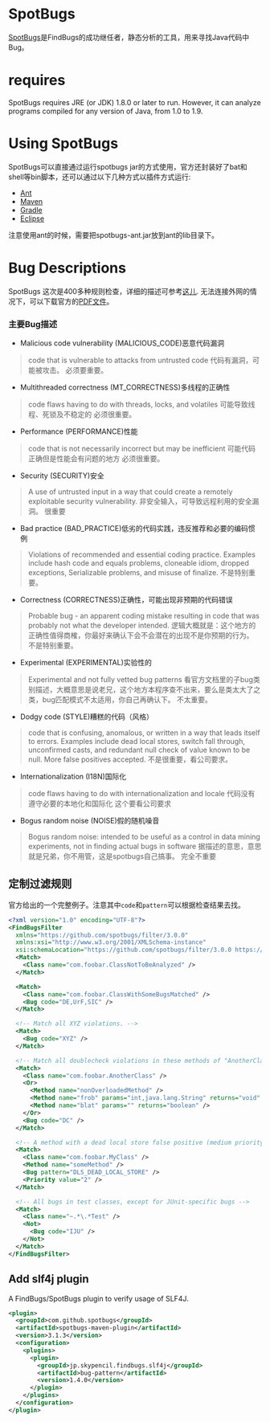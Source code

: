 # SpotBugs
[SpotBugs][]是FindBugs的成功继任者，静态分析的工具，用来寻找Java代码中Bug。

# requires
SpotBugs requires JRE (or JDK) 1.8.0 or later to run. However, it can analyze programs compiled for any version of Java, from 1.0 to 1.9.

# Using SpotBugs
SpotBugs可以直接通过运行spotbugs jar的方式使用，官方还封装好了bat和shell等bin脚本，还可以通过以下几种方式以插件方式运行:
* [Ant][]
* [Maven][]
* [Gradle][]
* [Eclipse][]

注意使用ant的时候，需要把spotbugs-ant.jar放到ant的lib目录下。

# Bug Descriptions
SpotBugs 这次是400多种规则检查，详细的描述可参考[这儿](https://spotbugs.readthedocs.io/en/latest/bugDescriptions.html).
无法连接外网的情况下，可以下载官方的[PDF文件](https://media.readthedocs.org/pdf/spotbugs/latest/spotbugs.pdf)。

### 主要Bug描述

* Malicious code vulnerability (MALICIOUS_CODE)恶意代码漏洞
> code that is vulnerable to attacks from untrusted code
代码有漏洞，可能被攻击。
必须要重要。

* Multithreaded correctness (MT_CORRECTNESS)多线程的正确性
> code flaws having to do with threads, locks, and volatiles
可能导致线程、死锁及不稳定的
必须很重要。

* Performance (PERFORMANCE)性能
> code that is not necessarily incorrect but may be inefficient
可能代码正确但是性能会有问题的地方
必须很重要。

* Security (SECURITY)安全
>  A use of untrusted input in a way that could create a remotely exploitable security vulnerability.
非安全输入，可导致远程利用的安全漏洞。
很重要

* Bad practice (BAD_PRACTICE)低劣的代码实践，违反推荐和必要的编码惯例
> Violations of recommended and essential coding practice. Examples include hash code and equals problems, cloneable idiom, dropped exceptions, Serializable problems, and misuse of finalize.
不是特别重要。

* Correctness (CORRECTNESS)正确性，可能出现非预期的代码错误
> Probable bug - an apparent coding mistake resulting in code that was probably not what the developer intended.
逻辑大概就是：这个地方的正确性值得商榷，你最好来确认下会不会潜在的出现不是你预期的行为。
不是特别重要。

* Experimental (EXPERIMENTAL)实验性的
> Experimental and not fully vetted bug patterns
看官方文档里的子bug类别描述，大概意思是说老兄，这个地方本程序查不出来，要么是类太大了之类，bug匹配模式不太适用，你自己再确认下。
不太重要。

* Dodgy code (STYLE)糟糕的代码（风格）
> code that is confusing, anomalous, or written in a way that leads itself to errors. Examples include dead local stores, switch fall through, unconfirmed casts, and redundant null check of value known to be null. More false positives accepted.
不是很重要，看公司要求。

* Internationalization (I18N)国际化
> code flaws having to do with internationalization and locale
代码没有遵守必要的本地化和国际化
这个要看公司要求

* Bogus random noise (NOISE)假的随机噪音
> Bogus random noise: intended to be useful as a control in data mining experiments, not in finding actual bugs in software
据描述的意思，意思就是兄弟，你不用管，这是spotbugs自己搞事。
完全不重要

## 定制过滤规则
官方给出的一个完整例子。注意其中`code`和`pattern`可以根据检查结果去找。

```xml
<?xml version="1.0" encoding="UTF-8"?>
<FindBugsFilter
  xmlns="https://github.com/spotbugs/filter/3.0.0"
  xmlns:xsi="http://www.w3.org/2001/XMLSchema-instance"
  xsi:schemaLocation="https://github.com/spotbugs/filter/3.0.0 https://raw.githubusercontent.com/spotbugs/spotbugs/3.1.0/spotbugs/etc/findbugsfilter.xsd">
  <Match>
    <Class name="com.foobar.ClassNotToBeAnalyzed" />
  </Match>

  <Match>
    <Class name="com.foobar.ClassWithSomeBugsMatched" />
    <Bug code="DE,UrF,SIC" />
  </Match>

  <!-- Match all XYZ violations. -->
  <Match>
    <Bug code="XYZ" />
  </Match>

  <!-- Match all doublecheck violations in these methods of "AnotherClass". -->
  <Match>
    <Class name="com.foobar.AnotherClass" />
    <Or>
      <Method name="nonOverloadedMethod" />
      <Method name="frob" params="int,java.lang.String" returns="void" />
      <Method name="blat" params="" returns="boolean" />
    </Or>
    <Bug code="DC" />
  </Match>

  <!-- A method with a dead local store false positive (medium priority). -->
  <Match>
    <Class name="com.foobar.MyClass" />
    <Method name="someMethod" />
    <Bug pattern="DLS_DEAD_LOCAL_STORE" />
    <Priority value="2" />
  </Match>

  <!-- All bugs in test classes, except for JUnit-specific bugs -->
  <Match>
    <Class name="~.*\.*Test" />
    <Not>
      <Bug code="IJU" />
    </Not>
  </Match>
</FindBugsFilter>
```

## Add slf4j plugin
A FindBugs/SpotBugs plugin to verify usage of SLF4J.

```xml
<plugin>
  <groupId>com.github.spotbugs</groupId>
  <artifactId>spotbugs-maven-plugin</artifactId>
  <version>3.1.3</version>
  <configuration>
    <plugins>
      <plugin>
        <groupId>jp.skypencil.findbugs.slf4j</groupId>
        <artifactId>bug-pattern</artifactId>
        <version>1.4.0</version>
      </plugin>
    </plugins>
  </configuration>
</plugin>
```

[SpotBugs]: https://spotbugs.github.io/
[Ant]: http://spotbugs.readthedocs.io/en/latest/ant.html
[Maven]: http://spotbugs.readthedocs.io/en/latest/maven.html
[Gradle]: http://spotbugs.readthedocs.io/en/latest/gradle.html
[Eclipse]: http://spotbugs.readthedocs.io/en/latest/eclipse.html
